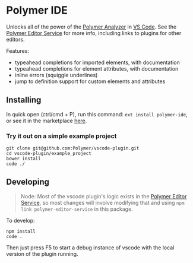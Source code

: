# Polymer IDE

Unlocks all of the power of the [Polymer Analyzer] in [VS Code]. See the [Polymer Editor Service] for more info, including links to plugins for other editors.

Features:

 * typeahead completions for imported elements, with documentation
 * typeahead completions for element attributes, with documentation
 * inline errors (squiggle underlines)
 * jump to definition support for custom elements and attributes

## Installing

In quick open (ctrl/cmd + P), run this command: `ext install polymer-ide`, or see it in the marketplace [here](https://marketplace.visualstudio.com/items?itemName=polymer.polymer-ide).

### Try it out on a simple example project

    git clone git@github.com:Polymer/vscode-plugin.git
    cd vscode-plugin/example_project
    bower install
    code ./

## Developing

> Node: Most of the vscode plugin's logic exists in the [Polymer Editor Service], so most changes will involve modifying that and using `npm link polymer-editor-service` in this package.

To develop:

    npm install
    code .

Then just press F5 to start a debug instance of vscode with the local version of the plugin running.


[Polymer Analyzer]: https://github.com/Polymer/polymer-analyzer
[polymer editor service]: https://github.com/Polymer/polymer-editor-service
[VS Code]: https://code.visualstudio.com/
